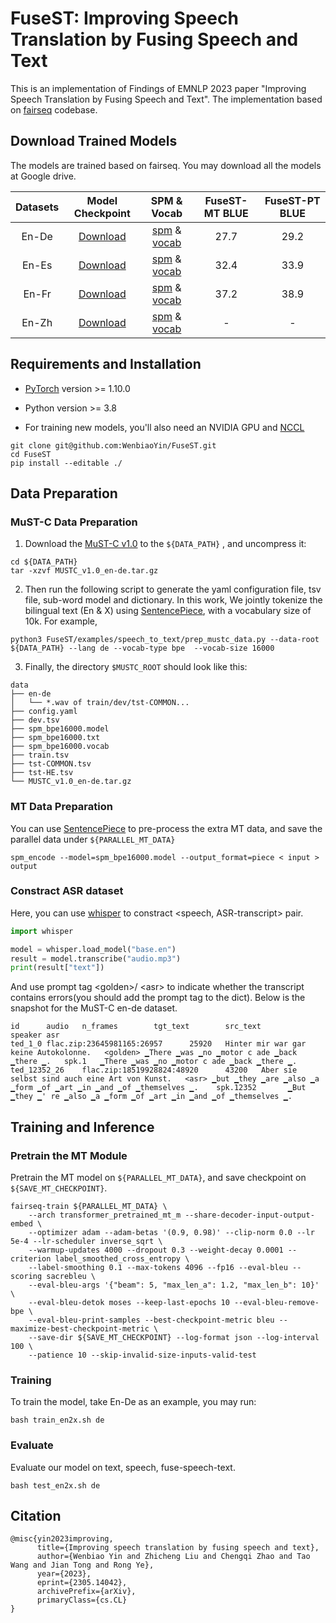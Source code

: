 # FuseST: Improving Speech Translation by Fusing Speech and Text

This is an implementation of Findings of EMNLP 2023 paper "Improving Speech Translation by Fusing Speech and Text". The implementation based on [fairseq](https://github.com/pytorch/fairseq) codebase.

## Download Trained Models

The models are trained based on fairseq. You may download all the models at Google drive.

| **Datasets** |                     **Model Checkpoint**                     |                       **SPM & Vocab**                        | FuseST-MT BLUE | FuseST-PT BLUE |
| :----------: | :----------------------------------------------------------: | :----------------------------------------------------------: | :------------: | :------------: |
|    En-De     | [Download](https://drive.google.com/file/d/1M8wZtsEgaspI0vRgZinaZ0fi-yDXuL1a/view?usp=share_link) | [spm](https://drive.google.com/file/d/1vsHHQ9w3U6g4Ipo1xDq1rH45P1gV0-NR/view?usp=share_link) & [vocab](https://drive.google.com/file/d/1PfOsFhmFc37Iv6m0TKmnNyCR0I5FaUGI/view?usp=share_link) |      27.7      |      29.2      |
|    En-Es     | [Download](https://drive.google.com/file/d/1rJS5olcntThH1DHbE_eb5dk4fCW09x97/view?usp=share_link) | [spm](https://drive.google.com/file/d/1pqvyAHCllhXbYU8I5EOGEM4Wj1wU7zQ7/view?usp=share_link) & [vocab](https://drive.google.com/file/d/1xflLhjmfsoXnoTBs6nuslHeQu5giRLqC/view?usp=share_link) |      32.4      |      33.9      |
|    En-Fr     | [Download](https://drive.google.com/file/d/1ePSSf9FCe58qlVyNi4pxty_zBB61gcp_/view?usp=share_link) | [spm](https://drive.google.com/file/d/1pqvyAHCllhXbYU8I5EOGEM4Wj1wU7zQ7/view?usp=share_link) & [vocab](https://drive.google.com/file/d/1IzImvpJTjIL4tFI_fnV6Ge30neLD3Fb0/view?usp=share_link) |      37.2      |      38.9      |
|    En-Zh     | [Download](https://drive.google.com/file/d/1oWIHufvk4u2mIq3PfLx_gpBYz-LcWacD/view?usp=share_link) | [spm](https://drive.google.com/file/d/1PfOsFhmFc37Iv6m0TKmnNyCR0I5FaUGI/view?usp=share_link) & [vocab](https://drive.google.com/file/d/1rA6gfL4IDbVUd1vaCXbJ1FdHUDxmRBjQ/view?usp=share_link) |       -        |       -        |



## Requirements and Installation

- [PyTorch](http://pytorch.org/) version >= 1.10.0
- Python version >= 3.8

- For training new models, you'll also need an NVIDIA GPU and [NCCL](https://github.com/NVIDIA/nccl)

```shell
git clone git@github.com:WenbiaoYin/FuseST.git
cd FuseST
pip install --editable ./
```



## Data Preparation

### MuST-C Data Preparation

1. Download the [MuST-C v1.0](https://ict.fbk.eu/must-c/) to the `${DATA_PATH}` , and uncompress it:

```shell
cd ${DATA_PATH}
tar -xzvf MUSTC_v1.0_en-de.tar.gz
```

2. Then run the following script to generate the yaml configuration file, tsv file, sub-word model and dictionary. In this work, We jointly tokenize the bilingual text (En & X) using [SentencePiece](https://github.com/google/sentencepiece), with a vocabulary size of 10k. For example,

```
python3 FuseST/examples/speech_to_text/prep_mustc_data.py --data-root ${DATA_PATH} --lang de --vocab-type bpe  --vocab-size 16000

```

3. Finally, the directory `$MUSTC_ROOT` should look like this:

```
data
├── en-de
│   └── *.wav of train/dev/tst-COMMON...
├── config.yaml
├── dev.tsv
├── spm_bpe16000.model
├── spm_bpe16000.txt
├── spm_bpe16000.vocab
├── train.tsv
├── tst-COMMON.tsv
├── tst-HE.tsv
└── MUSTC_v1.0_en-de.tar.gz
```

### MT Data Preparation

You can use  [SentencePiece](https://github.com/google/sentencepiece)  to pre-process the extra MT data, and save the parallel data under `${PARALLEL_MT_DATA}`

```
spm_encode --model=spm_bpe16000.model --output_format=piece < input > output
```

### Constract ASR dataset

Here, you can use [whisper](https://github.com/openai/whisper) to constract <speech, ASR-transcript> pair.

```python
import whisper

model = whisper.load_model("base.en")
result = model.transcribe("audio.mp3")
print(result["text"])
```

And use prompt tag \<golden>/ \<asr> to indicate whether the transcript contains errors(you should add the  prompt tag to the dict). Below is the snapshot for the MuST-C en-de dataset.

```
id      audio   n_frames        tgt_text        src_text        speaker asr
ted_1_0 flac.zip:23645981165:26957      25920   Hinter mir war gar keine Autokolonne.   <golden> ▁There ▁was ▁no ▁motor c ade ▁back ▁there ▁.   spk.1   ▁There ▁was ▁no ▁motor c ade ▁back ▁there ▁.
ted_12352_26    flac.zip:18519928824:48920      43200   Aber sie selbst sind auch eine Art von Kunst.   <asr> ▁but ▁they ▁are ▁also ▁a ▁form ▁of ▁art ▁in ▁and ▁of ▁themselves ▁.    spk.12352       ▁But ▁they ▁' re ▁also ▁a ▁form ▁of ▁art ▁in ▁and ▁of ▁themselves ▁.
```



## Training and Inference

###  Pretrain the MT Module

Pretrain the MT model on `${PARALLEL_MT_DATA}`, and save checkpoint  on `${SAVE_MT_CHECKPOINT}`.

```
fairseq-train ${PARALLEL_MT_DATA} \
    --arch transformer_pretrained_mt_m --share-decoder-input-output-embed \
    --optimizer adam --adam-betas '(0.9, 0.98)' --clip-norm 0.0 --lr 5e-4 --lr-scheduler inverse_sqrt \
    --warmup-updates 4000 --dropout 0.3 --weight-decay 0.0001 --criterion label_smoothed_cross_entropy \
    --label-smoothing 0.1 --max-tokens 4096 --fp16 --eval-bleu --scoring sacrebleu \
    --eval-bleu-args '{"beam": 5, "max_len_a": 1.2, "max_len_b": 10}' \
    --eval-bleu-detok moses --keep-last-epochs 10 --eval-bleu-remove-bpe \
    --eval-bleu-print-samples --best-checkpoint-metric bleu --maximize-best-checkpoint-metric \
    --save-dir ${SAVE_MT_CHECKPOINT} --log-format json --log-interval 100 \
    --patience 10 --skip-invalid-size-inputs-valid-test
```

### Training

To train the model, take En-De as an example, you may run:

```shell
bash train_en2x.sh de
```

### Evaluate

Evaluate our model on text, speech, fuse-speech-text.

```shell
bash test_en2x.sh de
```



## Citation

```
@misc{yin2023improving,
      title={Improving speech translation by fusing speech and text}, 
      author={Wenbiao Yin and Zhicheng Liu and Chengqi Zhao and Tao Wang and Jian Tong and Rong Ye},
      year={2023},
      eprint={2305.14042},
      archivePrefix={arXiv},
      primaryClass={cs.CL}
}
```

